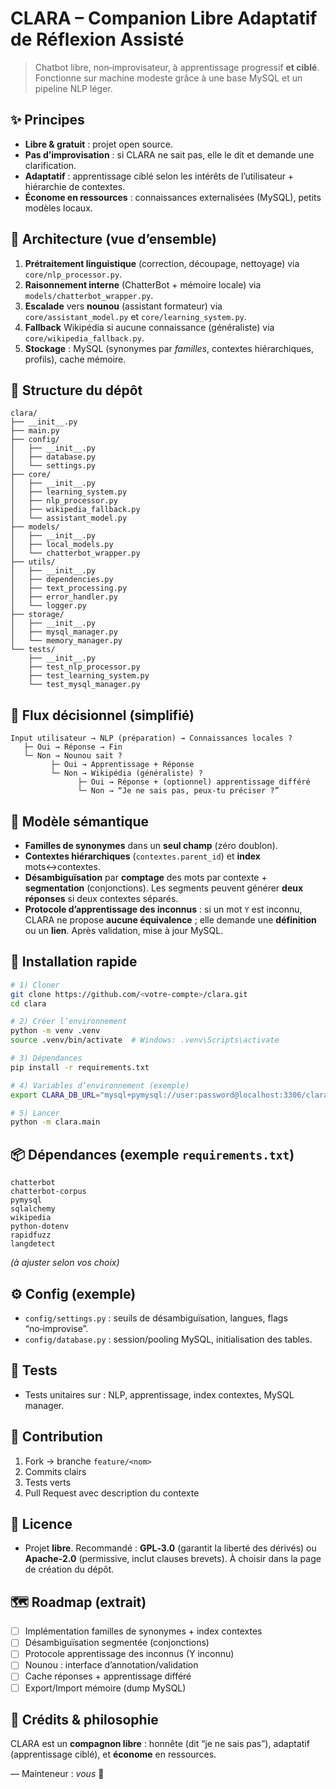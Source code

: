 # CLARA – Companion Libre Adaptatif de Réflexion Assisté

> Chatbot libre, non‑improvisateur, à apprentissage progressif **et ciblé**. Fonctionne sur machine modeste grâce à une base MySQL et un pipeline NLP léger.

## ✨ Principes

* **Libre & gratuit** : projet open source.
* **Pas d’improvisation** : si CLARA ne sait pas, elle le dit et demande une clarification.
* **Adaptatif** : apprentissage ciblé selon les intérêts de l’utilisateur + hiérarchie de contextes.
* **Économe en ressources** : connaissances externalisées (MySQL), petits modèles locaux.

## 🧠 Architecture (vue d’ensemble)

1. **Prétraitement linguistique** (correction, découpage, nettoyage) via `core/nlp_processor.py`.
2. **Raisonnement interne** (ChatterBot + mémoire locale) via `models/chatterbot_wrapper.py`.
3. **Escalade** vers **nounou** (assistant formateur) via `core/assistant_model.py` et `core/learning_system.py`.
4. **Fallback** Wikipédia si aucune connaissance (généraliste) via `core/wikipedia_fallback.py`.
5. **Stockage** : MySQL (synonymes par *familles*, contextes hiérarchiques, profils), cache mémoire.

## 📁 Structure du dépôt

```
clara/
├── __init__.py
├── main.py
├── config/
│   ├── __init__.py
│   ├── database.py
│   └── settings.py
├── core/
│   ├── __init__.py
│   ├── learning_system.py
│   ├── nlp_processor.py
│   ├── wikipedia_fallback.py
│   └── assistant_model.py
├── models/
│   ├── __init__.py
│   ├── local_models.py
│   └── chatterbot_wrapper.py
├── utils/
│   ├── __init__.py
│   ├── dependencies.py
│   ├── text_processing.py
│   ├── error_handler.py
│   └── logger.py
├── storage/
│   ├── __init__.py
│   ├── mysql_manager.py
│   └── memory_manager.py
└── tests/
    ├── __init__.py
    ├── test_nlp_processor.py
    ├── test_learning_system.py
    └── test_mysql_manager.py
```

## 🔗 Flux décisionnel (simplifié)

```
Input utilisateur → NLP (préparation) → Connaissances locales ?
   ├─ Oui → Réponse → Fin
   └─ Non → Nounou sait ?
         ├─ Oui → Apprentissage + Réponse
         └─ Non → Wikipédia (généraliste) ?
               ├─ Oui → Réponse + (optionnel) apprentissage différé
               └─ Non → “Je ne sais pas, peux-tu préciser ?”
```

## 🧩 Modèle sémantique

* **Familles de synonymes** dans un **seul champ** (zéro doublon).
* **Contextes hiérarchiques** (`contextes.parent_id`) et **index** mots↔contextes.
* **Désambiguïsation** par **comptage** des mots par contexte + **segmentation** (conjonctions). Les segments peuvent générer **deux réponses** si deux contextes séparés.
* **Protocole d’apprentissage des inconnus** : si un mot `Y` est inconnu, CLARA ne propose **aucune équivalence** ; elle demande une **définition** ou un **lien**. Après validation, mise à jour MySQL.

## 🚀 Installation rapide

```bash
# 1) Cloner
git clone https://github.com/<votre-compte>/clara.git
cd clara

# 2) Créer l’environnement
python -m venv .venv
source .venv/bin/activate  # Windows: .venv\Scripts\activate

# 3) Dépendances
pip install -r requirements.txt

# 4) Variables d’environnement (exemple)
export CLARA_DB_URL="mysql+pymysql://user:password@localhost:3306/clara"

# 5) Lancer
python -m clara.main
```

## 📦 Dépendances (exemple `requirements.txt`)

```
chatterbot
chatterbot-corpus
pymysql
sqlalchemy
wikipedia
python-dotenv
rapidfuzz
langdetect
```

*(à ajuster selon vos choix)*

## ⚙️ Config (exemple)

* `config/settings.py` : seuils de désambiguïsation, langues, flags “no‑improvise”.
* `config/database.py` : session/pooling MySQL, initialisation des tables.

## 🧪 Tests

* Tests unitaires sur : NLP, apprentissage, index contextes, MySQL manager.

## 🤝 Contribution

1. Fork → branche `feature/<nom>`
2. Commits clairs
3. Tests verts
4. Pull Request avec description du contexte

## 📜 Licence

* Projet **libre**. Recommandé : **GPL‑3.0** (garantit la liberté des dérivés) ou **Apache‑2.0** (permissive, inclut clauses brevets). À choisir dans la page de création du dépôt.

## 🗺️ Roadmap (extrait)

* [ ] Implémentation familles de synonymes + index contextes
* [ ] Désambiguïsation segmentée (conjonctions)
* [ ] Protocole apprentissage des inconnus (Y inconnu)
* [ ] Nounou : interface d’annotation/validation
* [ ] Cache réponses + apprentissage différé
* [ ] Export/Import mémoire (dump MySQL)

## 🙌 Crédits & philosophie

CLARA est un **compagnon libre** : honnête (dit “je ne sais pas”),
adaptatif (apprentissage ciblé), et **économe** en ressources.

— Mainteneur : *vous* 💚
